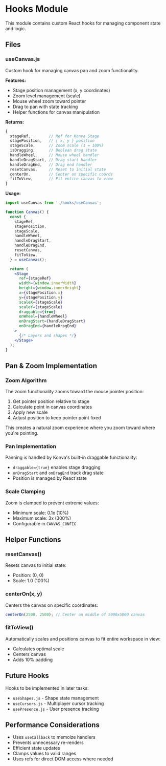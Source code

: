 # Hooks Module

This module contains custom React hooks for managing component state and logic.

## Files

### useCanvas.js
Custom hook for managing canvas pan and zoom functionality.

**Features:**
- Stage position management (x, y coordinates)
- Zoom level management (scale)
- Mouse wheel zoom toward pointer
- Drag to pan with state tracking
- Helper functions for canvas manipulation

**Returns:**
```javascript
{
  stageRef,        // Ref for Konva Stage
  stagePosition,   // { x, y } position
  stageScale,      // Zoom scale (1 = 100%)
  isDragging,      // Boolean drag state
  handleWheel,     // Mouse wheel handler
  handleDragStart, // Drag start handler
  handleDragEnd,   // Drag end handler
  resetCanvas,     // Reset to initial state
  centerOn,        // Center on specific coords
  fitToView,       // Fit entire canvas to view
}
```

**Usage:**
```jsx
import useCanvas from './hooks/useCanvas';

function Canvas() {
  const {
    stageRef,
    stagePosition,
    stageScale,
    handleWheel,
    handleDragStart,
    handleDragEnd,
    resetCanvas,
    fitToView,
  } = useCanvas();

  return (
    <Stage
      ref={stageRef}
      width={window.innerWidth}
      height={window.innerHeight}
      x={stagePosition.x}
      y={stagePosition.y}
      scaleX={stageScale}
      scaleY={stageScale}
      draggable={true}
      onWheel={handleWheel}
      onDragStart={handleDragStart}
      onDragEnd={handleDragEnd}
    >
      {/* Layers and shapes */}
    </Stage>
  );
}
```

## Pan & Zoom Implementation

### Zoom Algorithm
The zoom functionality zooms toward the mouse pointer position:

1. Get pointer position relative to stage
2. Calculate point in canvas coordinates
3. Apply new scale
4. Adjust position to keep pointer point fixed

This creates a natural zoom experience where you zoom toward where you're pointing.

### Pan Implementation
Panning is handled by Konva's built-in draggable functionality:

- `draggable={true}` enables stage dragging
- `onDragStart` and `onDragEnd` track drag state
- Position is managed by React state

### Scale Clamping
Zoom is clamped to prevent extreme values:
- Minimum scale: 0.1x (10%)
- Maximum scale: 3x (300%)
- Configurable in `CANVAS_CONFIG`

## Helper Functions

### resetCanvas()
Resets canvas to initial state:
- Position: (0, 0)
- Scale: 1.0 (100%)

### centerOn(x, y)
Centers the canvas on specific coordinates:
```javascript
centerOn(2500, 2500); // Center on middle of 5000x5000 canvas
```

### fitToView()
Automatically scales and positions canvas to fit entire workspace in view:
- Calculates optimal scale
- Centers canvas
- Adds 10% padding

## Future Hooks

Hooks to be implemented in later tasks:
- `useShapes.js` - Shape state management
- `useCursors.js` - Multiplayer cursor tracking
- `usePresence.js` - User presence tracking

## Performance Considerations

- Uses `useCallback` to memoize handlers
- Prevents unnecessary re-renders
- Efficient state updates
- Clamps values to valid ranges
- Uses refs for direct DOM access where needed

